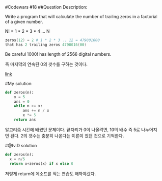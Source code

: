 #Codewars #18
##Question
Description:

Write a program that will calculate the number of trailing zeros in a factorial of a given number.

N! = 1 * 2 * 3 * 4 ... N

```powershell
zeros(12) = 2 # 1 * 2 * 3 .. 12 = 479001600 
that has 2 trailing zeros 4790016(00)
```
Be careful 1000! has length of 2568 digital numbers.

즉 마지막의 연속된 0의 갯수를 구하는 것이다.

[link](https://www.codewars.com/kata/number-of-trailing-zeros-of-n/python)

#My solution

```python
def zeros(n):
    x = 5
    ans = 0
    while n >= x:
        ans += n / x
        x *= 5
    return ans
```
알고리즘 시간에 배웠던 문제이다. 끝자리가 0이 나올려면, 10의 배수 즉 5로 나누어지면 된다. 2의 갯수는 충분히 나온다는 이론이 있던 것으로 기억한다.

#@Iv.D solution

```python
def zeros(n):
  x = n/5
  return x+zeros(x) if x else 0
```

저렇게 return에 메소드를 적는 연습도 해봐야겠다.